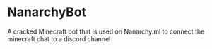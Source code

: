 # NanarchyBot
A cracked Minecraft bot that is used on Nanarchy.ml to connect the minecraft chat to a discord channel
